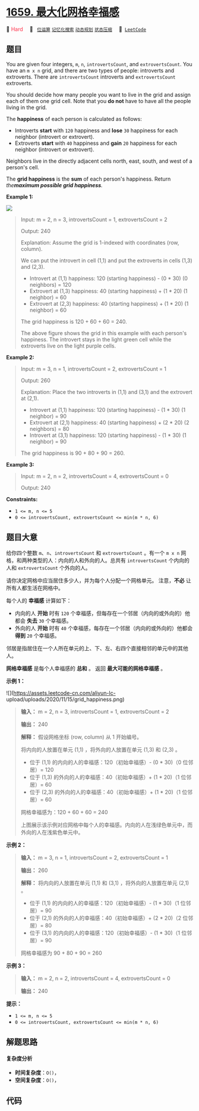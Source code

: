 # [1659. 最大化网格幸福感](https://leetcode.com/problems/maximize-grid-happiness)

🔴 <font color=#ff334b>Hard</font>&emsp; 🔖&ensp; [`位运算`](/leetcode/outline/tag/bit-manipulation.md) [`记忆化搜索`](/leetcode/outline/tag/memoization.md) [`动态规划`](/leetcode/outline/tag/dynamic-programming.md) [`状态压缩`](/leetcode/outline/tag/bitmask.md)&emsp; 🔗&ensp;[`LeetCode`](https://leetcode.com/problems/maximize-grid-happiness)


## 题目

You are given four integers, `m`, `n`, `introvertsCount`, and
`extrovertsCount`. You have an `m x n` grid, and there are two types of
people: introverts and extroverts. There are `introvertsCount` introverts and
`extrovertsCount` extroverts.

You should decide how many people you want to live in the grid and assign each
of them one grid cell. Note that you **do not** have to have all the people
living in the grid.

The **happiness** of each person is calculated as follows:

  * Introverts **start** with `120` happiness and **lose** `30` happiness for each neighbor (introvert or extrovert).
  * Extroverts **start** with `40` happiness and **gain** `20` happiness for each neighbor (introvert or extrovert).

Neighbors live in the directly adjacent cells north, east, south, and west of
a person's cell.

The **grid happiness** is the **sum** of each person's happiness. Return
_the**maximum possible grid happiness**._



**Example 1:**

![](https://assets.leetcode.com/uploads/2020/11/05/grid_happiness.png)

> Input: m = 2, n = 3, introvertsCount = 1, extrovertsCount = 2
> 
> Output: 240
> 
> Explanation: Assume the grid is 1-indexed with coordinates (row, column).
> 
> We can put the introvert in cell (1,1) and put the extroverts in cells (1,3) and (2,3).
> - Introvert at (1,1) happiness: 120 (starting happiness) - (0 * 30) (0 neighbors) = 120
> - Extrovert at (1,3) happiness: 40 (starting happiness) + (1 * 20) (1 neighbor) = 60
> - Extrovert at (2,3) happiness: 40 (starting happiness) + (1 * 20) (1 neighbor) = 60
> 
> The grid happiness is 120 + 60 + 60 = 240.
> 
> The above figure shows the grid in this example with each person's happiness. The introvert stays in the light green cell while the extroverts live on the light purple cells.

**Example 2:**

> Input: m = 3, n = 1, introvertsCount = 2, extrovertsCount = 1
> 
> Output: 260
> 
> Explanation: Place the two introverts in (1,1) and (3,1) and the extrovert at (2,1).
> - Introvert at (1,1) happiness: 120 (starting happiness) - (1 * 30) (1 neighbor) = 90
> - Extrovert at (2,1) happiness: 40 (starting happiness) + (2 * 20) (2 neighbors) = 80
> - Introvert at (3,1) happiness: 120 (starting happiness) - (1 * 30) (1 neighbor) = 90
> 
> The grid happiness is 90 + 80 + 90 = 260.

**Example 3:**

> Input: m = 2, n = 2, introvertsCount = 4, extrovertsCount = 0
> 
> Output: 240

**Constraints:**

  * `1 <= m, n <= 5`
  * `0 <= introvertsCount, extrovertsCount <= min(m * n, 6)`


## 题目大意

给你四个整数 `m`、`n`、`introvertsCount` 和 `extrovertsCount` 。有一个 `m x n`
网格，和两种类型的人：内向的人和外向的人。总共有 `introvertsCount` 个内向的人和 `extrovertsCount` 个外向的人。

请你决定网格中应当居住多少人，并为每个人分配一个网格单元。 注意，**不必** 让所有人都生活在网格中。

每个人的 **幸福感** 计算如下：

  * 内向的人 **开始** 时有 `120` 个幸福感，但每存在一个邻居（内向的或外向的）他都会 **失去** `30` 个幸福感。
  * 外向的人 **开始** 时有 `40` 个幸福感，每存在一个邻居（内向的或外向的）他都会 **得到** `20` 个幸福感。

邻居是指居住在一个人所在单元的上、下、左、右四个直接相邻的单元中的其他人。

**网格幸福感** 是每个人幸福感的 **总和** 。 返回 **最大可能的网格幸福感** 。

**示例 1：**

![](https://assets.leetcode-cn.com/aliyun-lc-
upload/uploads/2020/11/15/grid_happiness.png)

> 
> 
> 
> 
> 
> **输入：** m = 2, n = 3, introvertsCount = 1, extrovertsCount = 2
> 
> **输出：** 240
> 
> **解释：** 假设网格坐标 (row, column) 从 1 开始编号。
> 
> 将内向的人放置在单元 (1,1) ，将外向的人放置在单元 (1,3) 和 (2,3) 。
> - 位于 (1,1) 的内向的人的幸福感：120（初始幸福感）- (0 * 30)（0 位邻居）= 120
> - 位于 (1,3) 的外向的人的幸福感：40（初始幸福感）+ (1 * 20)（1 位邻居）= 60
> - 位于 (2,3) 的外向的人的幸福感：40（初始幸福感）+ (1 * 20)（1 位邻居）= 60
> 
> 网格幸福感为：120 + 60 + 60 = 240
> 
> 上图展示该示例对应网格中每个人的幸福感。内向的人在浅绿色单元中，而外向的人在浅紫色单元中。
> 
> 

**示例 2：**

> 
> 
> 
> 
> 
> **输入：** m = 3, n = 1, introvertsCount = 2, extrovertsCount = 1
> 
> **输出：** 260
> 
> **解释：** 将内向的人放置在单元 (1,1) 和 (3,1) ，将外向的人放置在单元 (2,1) 。
> - 位于 (1,1) 的内向的人的幸福感：120（初始幸福感）- (1 * 30)（1 位邻居）= 90
> - 位于 (2,1) 的外向的人的幸福感：40（初始幸福感）+ (2 * 20)（2 位邻居）= 80
> - 位于 (3,1) 的内向的人的幸福感：120（初始幸福感）- (1 * 30)（1 位邻居）= 90
> 
> 网格幸福感为 90 + 80 + 90 = 260
> 
> 

**示例 3：**

> 
> 
> 
> 
> 
> **输入：** m = 2, n = 2, introvertsCount = 4, extrovertsCount = 0
> 
> **输出：** 240
> 
> 

**提示：**

  * `1 <= m, n <= 5`
  * `0 <= introvertsCount, extrovertsCount <= min(m * n, 6)`


## 解题思路

#### 复杂度分析

- **时间复杂度**：`O()`，
- **空间复杂度**：`O()`，

## 代码

```javascript

```
